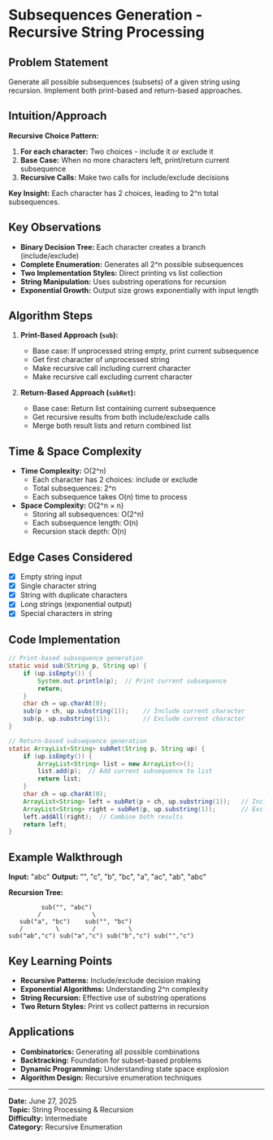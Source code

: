 # Subsequences Generation - Recursive String Processing

## Problem Statement
Generate all possible subsequences (subsets) of a given string using recursion. Implement both print-based and return-based approaches.

## Intuition/Approach
**Recursive Choice Pattern:**
1. **For each character:** Two choices - include it or exclude it
2. **Base Case:** When no more characters left, print/return current subsequence
3. **Recursive Calls:** Make two calls for include/exclude decisions

**Key Insight:** Each character has 2 choices, leading to 2^n total subsequences.

## Key Observations
- **Binary Decision Tree:** Each character creates a branch (include/exclude)
- **Complete Enumeration:** Generates all 2^n possible subsequences
- **Two Implementation Styles:** Direct printing vs list collection
- **String Manipulation:** Uses substring operations for recursion
- **Exponential Growth:** Output size grows exponentially with input length

## Algorithm Steps
1. **Print-Based Approach (`sub`):**
   - Base case: If unprocessed string empty, print current subsequence
   - Get first character of unprocessed string
   - Make recursive call including current character
   - Make recursive call excluding current character

2. **Return-Based Approach (`subRet`):**
   - Base case: Return list containing current subsequence
   - Get recursive results from both include/exclude calls
   - Merge both result lists and return combined list

## Time & Space Complexity
- **Time Complexity:** O(2^n)
  - Each character has 2 choices: include or exclude
  - Total subsequences: 2^n
  - Each subsequence takes O(n) time to process
- **Space Complexity:** O(2^n × n)
  - Storing all subsequences: O(2^n)
  - Each subsequence length: O(n)
  - Recursion stack depth: O(n)

## Edge Cases Considered
- [x] Empty string input
- [x] Single character string
- [x] String with duplicate characters
- [x] Long strings (exponential output)
- [x] Special characters in string

## Code Implementation
```java
// Print-based subsequence generation
static void sub(String p, String up) {
    if (up.isEmpty()) {
        System.out.println(p);  // Print current subsequence
        return;
    }
    char ch = up.charAt(0);
    sub(p + ch, up.substring(1));    // Include current character
    sub(p, up.substring(1));         // Exclude current character
}

// Return-based subsequence generation
static ArrayList<String> subRet(String p, String up) {
    if (up.isEmpty()) {
        ArrayList<String> list = new ArrayList<>();
        list.add(p);  // Add current subsequence to list
        return list;
    }
    char ch = up.charAt(0);
    ArrayList<String> left = subRet(p + ch, up.substring(1));   // Include
    ArrayList<String> right = subRet(p, up.substring(1));       // Exclude
    left.addAll(right);  // Combine both results
    return left;
}
```

## Example Walkthrough
**Input:** "abc"
**Output:** "", "c", "b", "bc", "a", "ac", "ab", "abc"

**Recursion Tree:**
```
         sub("", "abc")
        /              \
   sub("a", "bc")    sub("", "bc")
   /         \         /         \
sub("ab","c") sub("a","c") sub("b","c") sub("","c")
```

## Key Learning Points
- **Recursive Patterns:** Include/exclude decision making
- **Exponential Algorithms:** Understanding 2^n complexity
- **String Recursion:** Effective use of substring operations
- **Two Return Styles:** Print vs collect patterns in recursion

## Applications
- **Combinatorics:** Generating all possible combinations
- **Backtracking:** Foundation for subset-based problems
- **Dynamic Programming:** Understanding state space explosion
- **Algorithm Design:** Recursive enumeration techniques

---
**Date:** June 27, 2025  
**Topic:** String Processing & Recursion  
**Difficulty:** Intermediate  
**Category:** Recursive Enumeration 